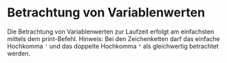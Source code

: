 # Betrachtung von Variablenwerten
Die Betrachtung von Variablenwerten zur Laufzeit erfolgt am einfachsten mittels dem print-Befehl.
Hinweis: Bei den Zeichenketten darf das einfache Hochkomma `'` und das doppelte Hochkomma `"`
als gleichwertig betrachtet werden.